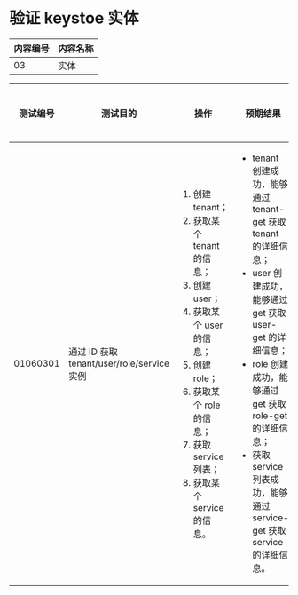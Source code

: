 # 验证 keystoe 实体

|内容编号|内容名称|
|--------|--------|
|03|实体|

|测试编号|测试目的|操作|预期结果|实际结果|备注|
|--------|--------|----|--------|--------|----|
|01060301|通过 ID 获取 tenant/user/role/service 实例|<ol><li>创建 tenant；</li><li>获取某个 tenant 的信息；<li>创建 user；</li><li>获取某个 user 的信息；</li><li>创建 role；</li><li>获取某个 role 的信息；</li><li>获取 service 列表；</li><li>获取某个 service 的信息。</li></ol>|<ul><li>tenant 创建成功，能够通过 tenant-get 获取 tenant 的详细信息；</li><li>user 创建成功，能够通过 get 获取 user-get 的详细信息；</li><li>role 创建成功，能够通过 get 获取 role-get 的详细信息；</li><li>获取 service 列表成功，能够通过 service-get 获取 service 的详细信息。</li></ul>|||
